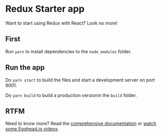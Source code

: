 # Redux Starter app

Want to start using Redux with React? Look no more!

## First

Run ```yarn``` to install dependencies to the ```node_modules``` folder.


## Run the app

Do ```yarn start``` to build the files and start a development server on port 9001.

Do ```yarn build``` to build a production versionin the  ```build``` folder.

## RTFM
Need to know more? Read the <a href='http://redux.js.org/'>comprehensive documentation</a> or <a href='https://egghead.io/courses/getting-started-with-redux'>watch some Egghead.io videos</a>.

